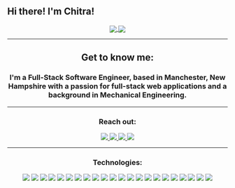 ## Hi there! I'm Chitra!
<div align="center">
  
  <a href="#"><img align="center" src="https://github-readme-stats.vercel.app/api?username=chitrason&hide=stars,issues&include_all_commits=true&count_private=true&show_icons=true&theme=react" />  </a>
  <a href="#"><img align="center" src="https://github-readme-stats.vercel.app/api/top-langs/?username=chitrason&layout=compact&theme=react" /></a> 
  <hr>
  <h2>Get to know me:</h2>
  <h3>I'm a Full-Stack Software Engineer, based in Manchester, New Hampshire with a passion for full-stack web applications and a background in Mechanical Engineering. </h3>
  <hr>
  <div>
    <h3>Reach out:</h3>
    <a href="https://chitrason.github.io/portfolio/"><img src="https://img.shields.io/badge/-Personal_Website-000000?style=flat-square&logo=Coderwall&logoColor=white" />  </a>
    <a href="https://www.linkedin.com/in/chitrason/"><img src="https://img.shields.io/badge/-LinkedIn-0077B5?style=flat-square&logo=LinkedIn&logoColor=white" />  </a>
    <a href="https://github.com/chitrason"><img src="https://img.shields.io/github/followers/chitrason?color=black&label=GitHub&logo=GitHub&logoColor=white&style=flat-square" />  </a>
    <a href="mailto: mrchitrason@gmail.com"><img src="https://img.shields.io/badge/-Gmail-D14836?style=flat-square&logo=Gmail&logoColor=white" />  </a>
  </div>
  <hr>
<!--   <div>
    <h3>Operating System:</h3>
      <a href="#"><img src="https://img.shields.io/badge/mac%20os-000000?style=flat-square&for-the-badge&logo=macos&logoColor=F0F0F0" />  </a>
  </div> -->
  <div>
      <h3>Technologies:</h3>
      <img src="https://img.shields.io/badge/-HTML5-E34F26?style=flat-square&logo=html5&logoColor=white" />
      <img src="https://img.shields.io/badge/Notion-%23000000.svg?style=flat-square&for-the-badge&logo=notion&logoColor=white" />
      <img src="https://img.shields.io/badge/-CSS3-1572B6?style=flat-square&logo=css3" />
      <img src="https://img.shields.io/badge/-JavaScript-F7DF1E?style=flat-square&logo=javascript&logoColor=black" />
      <img src="https://img.shields.io/badge/-React-61DAFB?style=flat-square&logo=React&logoColor=black" />
      <img src="https://img.shields.io/badge/-NodeJS-339933?style=flat-square&logo=Node.js&logoColor=white" />
      <img src="https://img.shields.io/badge/-Python3-3776AB?style=flat-square&logo=Python&logoColor=white" />
      <img src="https://img.shields.io/badge/-React_Router-CA4245?style=flat-square&for-the-badge&logo=react-router&logoColor=white" />
      <img src="https://img.shields.io/badge/-Express.js-404D59?style=flat-square&for-the-badge" />
      <img src="https://img.shields.io/badge/-Django-092E20?style=flat-square&logo=django" />
      <img src="https://img.shields.io/badge/-PostgreSQL-336791?style=flat-square&logo=postgresql" />
      <img src="https://img.shields.io/badge/-MongoDB-white?style=flat-square&logo=mongodb" />
      <img src="https://img.shields.io/badge/-jQuery-0769AD?style=flat-square&logo=jQuery" />
      <img src="https://img.shields.io/badge/-Bootstrap-563D7C?style=flat-square&logo=bootstrap" />
      <img src="https://img.shields.io/badge/-Material_UI-0081CB?style=flat-square&logo=material-ui" />
      <img src="https://img.shields.io/badge/-Git-black?style=flat-square&logo=git" />
      <img src="https://img.shields.io/badge/-Postman-FF6C37?style=flat-square&logo=Postman&logoColor=white" />
      <img src="https://img.shields.io/badge/-Heroku-430098?style=flat-square&logo=heroku" />
      <img src="https://img.shields.io/badge/-Excel-217346?style=flat-square&logo=Microsoft-Excel&logoColor=white" />
      <img src="https://img.shields.io/badge/-Trello-0079BF?style=flat-square&logo=Trello&logoColor=white" />
      <img src="https://img.shields.io/badge/-VS_Code-007ACC?style=flat-square&logo=visual-studio-code" />
      <img src="https://img.shields.io/badge/-Zoom-2D8CFF?style=flat-square&logo=tailwind&logoColor=white" />
    </div>
</div>
<!--
**chitrason/chitrason** is a ✨ _special_ ✨ repository because its `README.md` (this file) appears on your GitHub profile.

Here are some ideas to get you started:

- 🔭 I’m currently working on ...
- 🌱 I’m currently learning ...
- 👯 I’m looking to collaborate on ...
- 🤔 I’m looking for help with ...
- 💬 Ask me about ...
- 📫 How to reach me: ...
- 😄 Pronouns: ...
- ⚡ Fun fact: ...
-->
